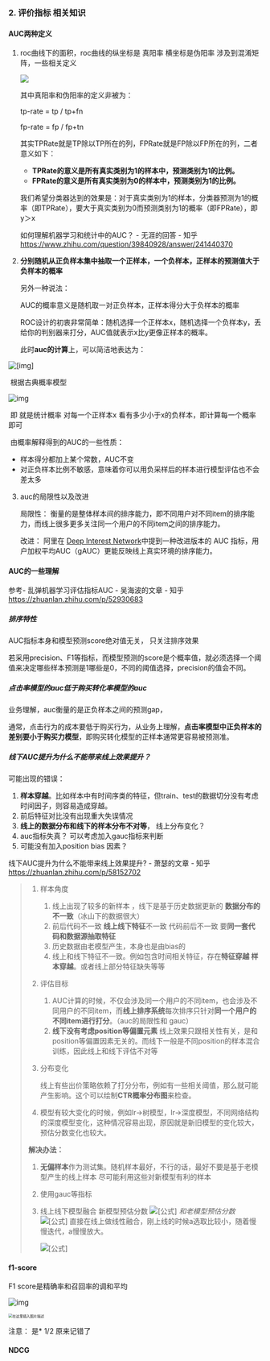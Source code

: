 ### 2. 评价指标 相关知识 

#### AUC两种定义

1. roc曲线下的面积，roc曲线的纵坐标是 真阳率 横坐标是伪阳率
   涉及到混淆矩阵，一些相关定义

   ![](https://pic3.zhimg.com/80/v2-a253b01cf7f141b9ad11eefdf3cf58d3_720w.jpg?source=1940ef5c)

   其中真阳率和伪阳率的定义非被为：

   tp-rate = tp / tp+fn 

   fp-rate = fp / fp+tn 

   其实TPRate就是TP除以TP所在的列，FPRate就是FP除以FP所在的列，二者意义如下：

   - **TPRate的意义是所有真实类别为1的样本中，预测类别为1的比例。**
   - **FPRate的意义是所有真实类别为0的样本中，预测类别为1的比例。**

   我们希望分类器达到的效果是：对于真实类别为1的样本，分类器预测为1的概率（即TPRate），要大于真实类别为0而预测类别为1的概率（即FPRate），即y＞x

   如何理解机器学习和统计中的AUC？ - 无涯的回答 - 知乎 https://www.zhihu.com/question/39840928/answer/241440370 

   

2. **分别随机从正负样本集中抽取一个正样本，一个负样本，正样本的预测值大于负样本的概率**

   另外一种说法： 

   AUC的概率意义是随机取一对正负样本，正样本得分大于负样本的概率

   ROC设计的初衷非常简单：随机选择一个正样本x，随机选择一个负样本y，丢给你的判别器来打分，AUC值就表示x比y更像正样本的概率。

   此时**auc的计算**上，可以简洁地表达为：

![[img]](https://www.zhihu.com/equation?tex=auc%3D%5Csum_%7Bx%5Cin+%E6%AD%A3%E6%A0%B7%E6%9C%AC%7D%7B%5Cfrac%7B1%7D%7B%E6%AD%A3%E6%A0%B7%E6%9C%AC%E6%80%BB%E6%95%B0%7D%5Ctimes%5Cfrac%7B%E7%BD%AE%E4%BF%A1%E5%BA%A6%E5%B0%8F%E4%BA%8Ex%E7%9A%84%E8%B4%9F%E6%A0%B7%E6%9C%AC%E4%B8%AA%E6%95%B0%7D%7B%E8%B4%9F%E6%A0%B7%E6%9C%AC%E6%80%BB%E6%95%B0%7D%7D)

​		根据古典概率模型

![img](https://pic1.zhimg.com/v2-33abc4c7d3ba5146701f60bea40ebc58_b.jpg)

​		即 就是统计概率 对每一个正样本x 看有多少小于x的负样本，即计算每一个概率即可 



​	由概率解释得到的AUC的一些性质：

- 样本得分都加上某个常数，AUC不变
- 对正负样本比例不敏感，意味着你可以用负采样后的样本进行模型评估也不会差太多



3. auc的局限性以及改进

   局限性： 衡量的是整体样本间的排序能力，即不同用户对不同item的排序能力，而线上很多更多关注同一个用户的不同item之间的排序能力。

   改进： 阿里在 [Deep Interest Network](https://zhuanlan.zhihu.com/p/37576578/edit)中提到一种改进版本的 AUC 指标，用户加权平均AUC（gAUC）更能反映线上真实环境的排序能力。



#### AUC的一些理解 

参考- 乱弹机器学习评估指标AUC - 吴海波的文章 - 知乎 https://zhuanlan.zhihu.com/p/52930683

##### 排序特性

AUC指标本身和模型预测score绝对值无关， 只关注排序效果

若采用precision、F1等指标，而模型预测的score是个概率值，就必须选择一个阈值来决定哪些样本预测是1哪些是0，不同的阈值选择，precision的值会不同。



##### 点击率模型的auc低于购买转化率模型的auc

业务理解，auc衡量的是正负样本之间的预测gap， 

通常，点击行为的成本要低于购买行为，从业务上理解，**点击率模型中正负样本的差别要小于购买力模型**，即购买转化模型的正样本通常更容易被预测准。



##### 线下AUC提升为什么不能带来线上效果提升？

可能出现的错误：

1.  **样本穿越**。比如样本中有时间序类的特征，但train、test的数据切分没有考虑时间因子，则容易造成穿越。
2.  前后特征对比没有出现重大失误情况 
3.  **线上的数据分布和线下的样本分布不对等**， 线上分布变化？
4.  auc指标失真？ 可以考虑加入gauc指标来判断 
5.  可能没有加入position bias 因素？ 



线下AUC提升为什么不能带来线上效果提升? - 萧瑟的文章 - 知乎 https://zhuanlan.zhihu.com/p/58152702

> 1. 样本角度
>
>    1. 线上出现了较多的新样本 ，线下是基于历史数据更新的 **数据分布的不一致**（冰山下的数据很大）
>    2. 前后代码不一致 **线上线下特征**不一致 代码前后不一致 要**同一套代码和数据源抽取特征**
>    3. 历史数据由老模型产生，本身也是由bias的
>    4. 线上和线下特征不一致。例如包含时间相关特征，存在**特征穿越** **样本穿越**。或者线上部分特征缺失等等
>
> 2. 评估目标
>
>    1. AUC计算的时候，不仅会涉及同一个用户的不同item，也会涉及不同用户的不同item，而**线上排序系统**每次排序只针对**同一个用户的不同item进行打分**。（auc的局限性和 gauc）
>    2. **线下没有考虑position等偏置元素** 线上效果只跟相关性有关，是和position等偏置因素无关的。而线下一般是不同position的样本混合训练，因此线上和线下评估不对等
>
> 3. 分布变化
>
>    线上有些出价策略依赖了打分分布，例如有一些相关阈值，那么就可能产生影响。这个可以绘制**CTR概率分布图**来检查。
>
> 4. 模型有较大变化的时候，例如lr->树模型，lr->深度模型，不同网络结构的深度模型变化，这种情况容易出现，原因就是新旧模型的变化较大，预估分数变化也较大。
>
> 
>
> **解决办法：**
>
> 1. **无偏样本**作为测试集。随机样本最好，不行的话，最好不要是基于老模型产生的线上样本 尽可能利用这些对新模型有利的样本
>
> 2. 使用gauc等指标
>
> 3. 线上线下模型融合  新模型预估分数 ![[公式]](https://www.zhihu.com/equation?tex=pctr_%7Bnew%7D) *和老模型预估分数* ![[公式]](https://www.zhihu.com/equation?tex=pctr_%7Bold%7D) 直接在线上做线性融合，刚上线的时候a选取比较小，随着慢慢迭代，a慢慢放大。
>
>    ![[公式]](https://www.zhihu.com/equation?tex=pctr%3Da%2Apctr_%7Bnew%7D+%2B+%281-a%29%2Apctr_%7Bold%7D)



#### f1-score 

F1 score是精确率和召回率的调和平均

![img](https://pic3.zhimg.com/80/v2-9fc7869cc3d89aa80d6fe45cd8d9b8aa_720w.jpg)

<img src="https://img-blog.csdnimg.cn/20190420235609890.png" alt="在这里插入图片描述" style="zoom:50%;" />

注意： 是* 1/2 原来记错了 



#### NDCG

